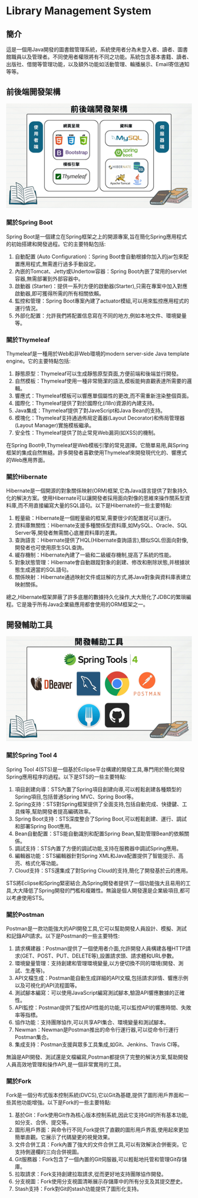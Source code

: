 # Library Management System

## 簡介
這是一個用Java開發的圖書館管理系統，系統使用者分為未登入者、讀者、圖書館職員以及管理者。不同使用者權限將有不同之功能。系統包含基本書籍、讀者、出版社、借閱等管理功能，以及額外功能如活動管理、輪播展示、Email寄信通知等等。

## 前後端開發架構
![image](4.jpg)
### 關於Spring Boot
Spring Boot是一個建立在Spring框架之上的開源專案,旨在簡化Spring應用程式的初始搭建和開發過程。它的主要特點包括:
1. 自動配置 (Auto Configuration)：Spring Boot會自動根據你加入的jar包來配置應用程式,無需進行過多手動設定。
2. 內嵌的Tomcat、Jetty或Undertow容器：Spring Boot內嵌了常用的servlet容器,無需部署到外部容器中。
3. 啟動器 (Starter)：提供一系列方便的啟動器(Starter),只需在專案中加入對應啟動器,即可獲得所需的所有相關依賴。
4. 監控和管理：Spring Boot專案內建了actuator模組,可以用來監控應用程式的運行情況。
5. 外部化配置：允許我們將配置信息寫在不同的地方,例如本地文件、環境變量等。

### 關於Thymeleaf
Thymeleaf是一種用於Web和非Web環境的modern server-side Java template engine。它的主要特點包括:
1. 靜態原型：Thymeleaf可以生成靜態原型頁面,方便前端和後端並行開發。
2. 自然模板：Thymeleaf使用一種非常簡潔的語法,模板能夠直觀表達所需要的邏輯。
4. 響應式：Thymeleaf模板可以響應單個屬性的更改,而不需重新渲染整個頁面。
5. 國際化：Thymeleaf提供了對於國際化(i18n)資源的內建支持。
6. Java集成：Thymeleaf提供了對JaveScript和Java Bean的支持。
7. 模塊化：Thymeleaf支持通過佈局定義器(Layout Decorator)和佈局管理器(Layout Manager)實施模板繼承。
8. 安全性：Thymeleaf提供了防止常見Web漏洞(如XSS)的機制。

在Spring Boot中,Thymeleaf是Web模板引擎的常見選擇。它簡單易用,與Spring框架的集成自然無縫。許多開發者喜歡使用Thymeleaf來開發現代化的、響應式的Web應用界面。 

### 關於Hibernate
Hibernate是一個開源的對象關係映射(ORM)框架,它為Java語言提供了對象持久化的解決方案。使用Hibernate可以讓開發者採用面向對像的思維來操作關系型資料庫,而不用直接編寫大量的SQL語句。以下是Hibernate的一些主要特點:
1. 輕量級：Hibernate是一個輕量級的框架,需要很少的配置就可以運行。
2. 資料庫無關性：Hibernate支援多種關係型資料庫,如MySQL、Oracle、SQL Server等,開發者無需關心底層資料庫的差異。
3. 查詢語言：Hibernate提供了HQL(Hibernate查詢語言),類似SQL但面向對像,開發者也可使用原生SQL查詢。
4. 緩存機制：Hibernate內建了一級和二級緩存機制,提高了系統的性能。
5. 對象狀態管理：Hibernate會自動跟蹤對象的創建、修改和刪除狀態,并根據狀態生成適當的SQL語句。
6. 關係映射：Hibernate通過映射文件或註解的方式,將Java對象與資料庫表建立映射關係。

總之,Hibernate框架屏蔽了許多底層的數據持久化操作,大大簡化了JDBC的繁瑣編程。它是幾乎所有Java企業級應用都會使用的ORM框架之一。

## 開發輔助工具
![image](5.jpg)
### 關於Spring Tool 4
Spring Tool 4(STS)是一個基於Eclipse平台構建的開發工具,專門用於簡化開發Spring應用程序的過程。以下是STS的一些主要特點:
1. 項目創建向導：STS內置了Spring項目創建向導,可以輕鬆創建各種類型的Spring項目,包括普通Spring MVC、Spring Boot等。
2. Spring支持：STS對Spring框架提供了全面支持,包括自動完成、快捷鍵、工具條等,幫助開發者提高編碼效率。
3. Spring Boot支持：STS深度整合了Spring Boot,可以輕鬆創建、運行、調試和部署Spring Boot應用。
4. Bean自動配置：STS能自動識別和配置Spring Bean,幫助管理Bean的依賴關係。
5. 調試支持：STS內置了方便的調試功能,支持在服務器中調試Spring應用。
6. 編輯器功能：STS編輯器針對Spring XML和Java配置提供了智能提示、高亮、格式化等功能。
7. Cloud支持：STS還集成了對Spring Cloud的支持,簡化了開發基於云的應用。

STS將Eclipse和Spring緊密結合,為Spring開發者提供了一個功能強大且易用的工具,大大降低了Spring開發的門檻和複雜性。無論是個人開發還是企業級項目,都可以考慮使用STS。

### 關於Postman
Postman是一款功能強大的API開發工具,它可以幫助開發人員設計、模擬、測試和記錄API請求。以下是Postman的一些主要特性:
1. 請求構建器：Postman提供了一個使用者介面,允許開發人員構建各種HTTP請求(GET、POST、PUT、DELETE等),設置請求頭、請求體和URL參數。
2. 環境變量管理：支持創建和管理環境變量,以方便切換不同的環境(開發、測試、生產等)。
3. API文檔生成：Postman能自動生成詳細的API文檔,包括請求詳情、響應示例以及可視化的API流程圖等。
4. 測試腳本編寫：可以使用JavaScript編寫測試腳本,驗證API響應數據的正確性。
5. API監控：Postman提供了監控API性能的功能,可以監控API的響應時間、失敗率等指標。
6. 協作功能：支持團隊協作,可以共享API集合、環境變量和測試腳本。
7. Newman：Newman是Postman推出的命令行運行器,可以從命令行運行Postman集合。
8. 集成支持：Postman支援與眾多工具集成,如Git、Jenkins、Travis CI等。

無論是API開發、測試還是文檔編寫,Postman都提供了完整的解決方案,幫助開發人員高效地管理和操作API,是一個非常實用的工具。

### 關於Fork
Fork是一個分布式版本控制系統(DVCS),它以Git為基礎,提供了圖形用戶界面和一些其他功能增強。以下是Fork的一些主要特點:
1. 基於Git：Fork使用Git作為核心版本控制系統,因此它支持Git的所有基本功能,如分支、合併、提交等。
2. 圖形用戶界面：與命令行不同,Fork提供了直觀的圖形用戶界面,使用起來更加簡單直觀。它展示了代碼變更的視覺效果。
3. 文件合併工具：Fork內置了強大的文件合併工具,可以有效解決合併衝突。它支持側邊欄的三向合併視圖。
4. Git服務器：Fork包含了一個內置的Git伺服器,可以輕鬆地托管和管理Git存儲庫。
5. 拉取請求：Fork支持創建拉取請求,從而更好地支持團隊協作開發。
6. 分支視圖：Fork使用分支視圖清晰展示存儲庫中的所有分支及其提交歷史。
7. Stash支持：Fork對Git的stash功能提供了圖形化支持。












